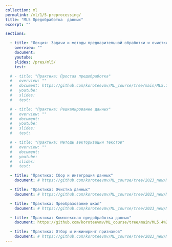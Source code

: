 ```yaml
---
collection: ml
permalink: /ml/1/5-preprocessing/
title: "ML5 Предобработка  данных"
excerpt: ""

sections:

  - title: "Лекция: Задачи и методы предварительной обработки и очистки данных" 
    overview: ""
    document:
    youtube:
    slides: /pres/ml5/
    test:

  # - title: "Практика: Простая предобработка" 
  #   overview: ""
  #   document: https://github.com/koroteevmv/ML_course/tree/main/ML5.1_preprocessing
  #   youtube:
  #   slides:
  #   test:

  # - title: "Практика: Решкалирование данных" 
  #   overview: ""
  #   document: 
  #   youtube:
  #   slides:
  #   test:

  # - title: "Практика: Методы векторизации текстов" 
  #   overview: ""
  #   document: 
  #   youtube:
  #   slides:
  #   test:

  - title: "Практика: Сбор и интеграция данных" 
    document: # https://github.com/koroteevmv/ML_course/tree/2023_new/ML5.4%20EDA

  - title: "Практика: Очистка данных" 
    document: # https://github.com/koroteevmv/ML_course/tree/2023_new/ML5.4%20EDA

  - title: "Практика: Преобразование шкал" 
    document: # https://github.com/koroteevmv/ML_course/tree/2023_new/ML5.4%20EDA

  - title: "Практика: Комплексная предобработка данных" 
    document: https://github.com/koroteevmv/ML_course/tree/main/ML5.4%20EDA

  - title: "Практика: Отбор и инжиниринг признаков" 
    document: # https://github.com/koroteevmv/ML_course/tree/2023_new/ML5.4%20EDA
---
```

